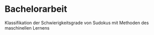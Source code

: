 Bachelorarbeit
==============

Klassifikation der Schwierigkeitsgrade von Sudokus mit Methoden des maschinellen Lernens
